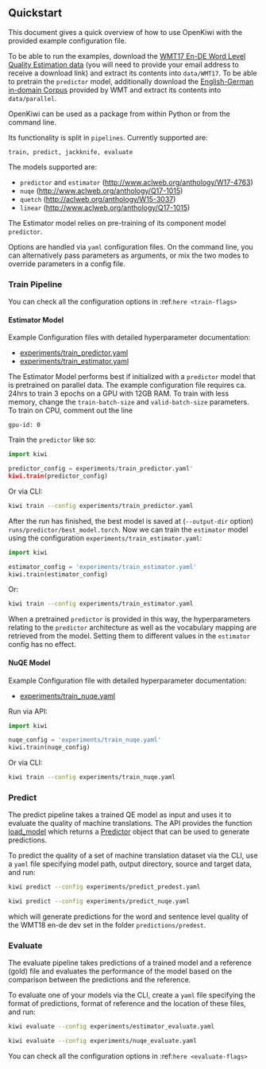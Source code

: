 
## Quickstart

This document gives a quick overview of how to use OpenKiwi with the provided example configuration file.

To be able to run the examples, download the [WMT17 En-DE Word Level Quality Estimation data](https://lindat.mff.cuni.cz/repository/xmlui/bitstream/handle/11372/LRT-1974/task2_en-de_training-dev.tar.gz) (you will need to provide your email address to receive a download link) and extract its contents into `data/WMT17`. To be able to pretrain the `predictor` model, additionally download the [English-German in-domain Corpus](https://www.quest.dcs.shef.ac.uk/wmt18_files_qe/corpus_en-de.tar.gz) provided by WMT and extract its contents into `data/parallel`.


OpenKiwi can be used as a package from within Python or from the command line.

Its functionality is split in `pipelines`.
Currently supported are:
```
train, predict, jackknife, evaluate
```

The models supported are:
 - `predictor` and `estimator` (http://www.aclweb.org/anthology/W17-4763)
 - `nuqe` (http://www.aclweb.org/anthology/Q17-1015)
 - `quetch` (http://aclweb.org/anthology/W15-3037)
 - `linear` (http://www.aclweb.org/anthology/Q17-1015)

The Estimator model relies on pre-training of its component model `predictor`.

Options are handled via `yaml` configuration files.
On the command line, you can alternatively pass parameters as arguments,
or mix the two modes to override parameters in a config file.

### Train Pipeline

You can check all the configuration options in :ref:`here <train-flags>`

#### Estimator Model

Example Configuration files with detailed hyperparameter documentation:
* [experiments/train_predictor.yaml](https://github.com/Unbabel/OpenKiwi/tree/master/experiments/train_predictor.yaml)
* [experiments/train_estimator.yaml](https://github.com/Unbabel/OpenKiwi/tree/master/experiments/train_estimator.yaml)

The Estimator Model performs best if initialized with a `predictor` model that is pretrained on parallel data.
The example configuration file requires ca. 24hrs to train 3 epochs on a GPU with 12GB RAM.
To train with less memory, change the `train-batch-size` and `valid-batch-size` parameters.
To train on CPU, comment out the line
```
gpu-id: 0
```

Train the `predictor` like so:
```python
import kiwi

predictor_config = experiments/train_predictor.yaml'
kiwi.train(predictor_config)
```
Or via CLI:
```bash
kiwi train --config experiments/train_predictor.yaml
```
After the run has finished, the best model is saved at (`--output-dir` option) `runs/predictor/best_model.torch`.
Now we can train the `estimator` model using the configuration `experiments/train_estimator.yaml`:
```python
import kiwi

estimator_config = 'experiments/train_estimator.yaml'
kiwi.train(estimator_config)
```
Or:
```bash
kiwi train --config experiments/train_estimator.yaml
```

When a pretrained `predictor` is provided in this way, the hyperparameters relating
to the `predictor` architecture as well as the vocabulary mapping are retrieved from the model.
Setting them to different values in the `estimator` config has no effect.


#### NuQE Model

Example Configuration file with detailed hyperparameter documentation:
* [experiments/train_nuqe.yaml](https://github.com/Unbabel/OpenKiwi/tree/master/experiments/train_nuqe.yaml)

Run via API:
```python
import kiwi

nuqe_config = 'experiments/train_nuqe.yaml'
kiwi.train(nuqe_config)
```
Or via CLI:
```bash
kiwi train --config experiments/train_nuqe.yaml
```


### Predict

The predict pipeline takes a trained  QE model as input and uses it to evaluate the quality of machine translations.
The API provides the function [load_model](source/kiwi.lib.html#kiwi.lib.predict.load_model) which returns a
[Predictor](source/kiwi.predictors.html#module-kiwi.predictors.predictor)  object that can be used to generate predictions.

To predict the quality of a set of machine translation dataset via the CLI,  use a `yaml` file specifying model path,
output directory, source and target data, and run:

```bash
kiwi predict --config experiments/predict_predest.yaml

kiwi predict --config experiments/predict_nuqe.yaml
```

which will generate predictions for the word and sentence level quality of the WMT18 en-de dev set in the folder `predictions/predest`.


### Evaluate

The evaluate pipeline takes predictions of a trained model and a reference (gold) file and evaluates the performance of the model based on the comparison between the predictions and the reference.

To evaluate one of your models via the CLI, create a `yaml` file specifying the format of predictions, format of reference and the location of these files, and run:

```bash
kiwi evaluate --config experiments/estimator_evaluate.yaml

kiwi evaluate --config experiments/nuqe_evaluate.yaml
```

You can check all the configuration options in :ref:`here <evaluate-flags>`

[//]: # (NOTE: please change docs/cli.rst after fixing Search)

